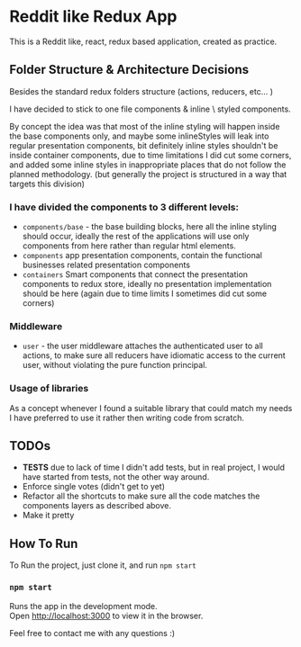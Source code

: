 
# Reddit like Redux App
This is a Reddit like, react, redux based application, created as practice.


## Folder Structure & Architecture Decisions
Besides the standard redux folders structure (actions, reducers, etc... )

I have decided to stick to one file components & inline \ styled components.

By concept the idea was that most of the inline styling will happen inside the base components only,
and maybe some inlineStyles will leak into regular presentation components,
bit definitely inline styles shouldn't be inside container components,
due to time limitations I did cut some corners, and added some inline styles in inappropriate places that do not follow the planned methodology. (but generally the project is structured in a way that targets this division)

### I have divided the components to 3 different levels:

* `components/base` - the base building blocks, here all the inline styling should occur, ideally the rest of the applications will use only components from here rather than regular html elements.
* `components` app presentation components, contain the functional businesses related presentation components
* `containers` Smart components that connect the presentation components to redux store, ideally no presentation implementation should be here (again due to time limits I sometimes did cut some corners)

### Middleware

* `user` - the user middleware attaches the authenticated user to all actions, to make sure all reducers have idiomatic access to the current user, without violating the pure function principal.

### Usage of libraries
As a concept whenever I found a suitable library that could match my needs
I have preferred to use it rather then writing code from scratch.

## TODOs
* **TESTS** due to lack of time I didn't add tests, but in real project, I would have started from tests, not the other way around.
* Enforce single votes (didn't get to yet)
* Refactor all the shortcuts to make sure all the code matches the components layers as described above.
* Make it pretty

## How To Run

To Run the project, just clone it, and run `npm start`
### `npm start`

Runs the app in the development mode.<br>
Open [http://localhost:3000](http://localhost:3000) to view it in the browser.


Feel free to contact me with any questions :)
